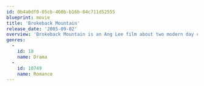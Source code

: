 ```yaml
---
id: 0b4a0df0-05cb-460b-b16b-04c711d52555
blueprint: movie
title: 'Brokeback Mountain'
release_date: '2005-09-02'
overview: 'Brokeback Mountain is an Ang Lee film about two modern day cowboys who meet on a shepherding job in the summer of ’63. The two share a raw and powerful summer together that turns into a life long relationship conflicting with the lives they are supposed to live.'
genres:
  -
    id: 18
    name: Drama
  -
    id: 10749
    name: Romance
---
```

